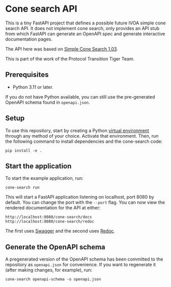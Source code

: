 # Cone search API

This is a tiny FastAPI project that defines a possible future IVOA simple
cone search API. It does not implement cone search, only provides an API
stub from which FastAPI can generate an OpenAPI spec and generate
interactive documentation pages.

The API here was based on [Simple Cone Search 1.03](https://www.ivoa.net/documents/REC/DAL/ConeSearch-20080222.html).

This is part of the work of the Protocol Transition Tiger Team.

## Prerequisites

* Python 3.11 or later.

If you do not have Python available, you can still use the pre-generated
OpenAPI schema found in `openapi.json`.

## Setup

To use this repository, start by creating a Python [virtual
environment](https://docs.python.org/3/library/venv.html) through any
method of your choice. Activate that environment. Then, run the following
command to install dependencies and the cone-search code:

    pip install -e .

## Start the application

To start the example application, run:

    cone-search run
    
This will start a FastAPI application listening on localhost, port 8080 by
default. You can change the port with the `--port` flag. You can now view
the rendered documentation for the API at either:

    http://localhost:8080/cone-search/docs
    http://localhost:8080/cone-search/redoc
    
The first uses [Swagger](https://swagger.io/tools/swagger-ui/) and the
second uses [Redoc](https://github.com/Redocly/redoc).

## Generate the OpenAPI schema

A pregenerated version of the OpenAPI schema has been committed to the
repository as `openapi.json` for convenience. If you want to regenerate it
(after making changes, for example), run:

    cone-search openapi-schema -o openapi.json
